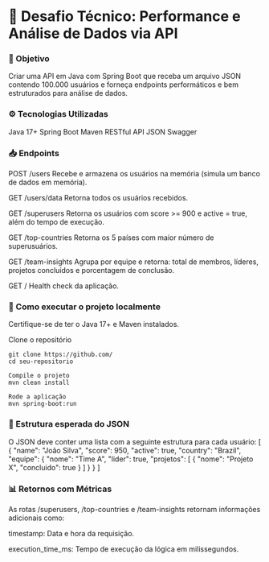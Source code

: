# 🚀 Desafio Técnico: Performance e Análise de Dados via API

### 📌 Objetivo
Criar uma API em Java com Spring Boot que receba um arquivo JSON contendo 100.000 usuários e forneça endpoints performáticos e bem estruturados para análise de dados.

### ⚙️ Tecnologias Utilizadas
Java 17+
Spring Boot
Maven
RESTful API
JSON
Swagger

### 📥 Endpoints

POST	/users	Recebe e armazena os usuários na memória (simula um banco de dados em memória).

GET	/users/data	Retorna todos os usuários recebidos.

GET	/superusers	Retorna os usuários com score >= 900 e active = true, além do tempo de execução.

GET	/top-countries	Retorna os 5 países com maior número de superusuários.

GET	/team-insights	Agrupa por equipe e retorna: total de membros, líderes, projetos concluídos e porcentagem de conclusão.

GET	/	Health check da aplicação.

### 🧪 Como executar o projeto localmente
Certifique-se de ter o Java 17+ e Maven instalados.

Clone o repositório
```
git clone https://github.com/ 
cd seu-repositorio

Compile o projeto
mvn clean install

Rode a aplicação
mvn spring-boot:run
```
### 📄 Estrutura esperada do JSON
O JSON deve conter uma lista com a seguinte estrutura para cada usuário:
[
  {
    "name": "João Silva",
    "score": 950,
    "active": true,
    "country": "Brazil",
    "equipe": {
      "nome": "Time A",
      "lider": true,
      "projetos": [
        {
          "nome": "Projeto X",
          "concluido": true
        }
      ]
    }
  }
]

### 📊 Retornos com Métricas
As rotas /superusers, /top-countries e /team-insights retornam informações adicionais como:

timestamp: Data e hora da requisição.

execution_time_ms: Tempo de execução da lógica em milissegundos.
